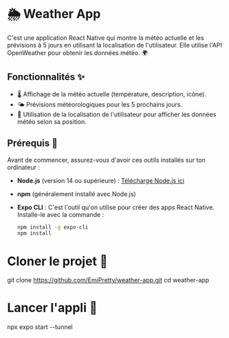 # 🌦️ Weather App

C'est une application React Native qui montre la météo actuelle et les prévisions à 5 jours en utilisant la localisation de l'utilisateur. Elle utilise l'API OpenWeather pour obtenir les données météo. 🌍

## Fonctionnalités ✨

- 🌡️ Affichage de la météo actuelle (température, description, icône).
- 🌤️ Prévisions météorologiques pour les 5 prochains jours.
- 📍 Utilisation de la localisation de l'utilisateur pour afficher les données météo selon sa position.

## Prérequis 🔧

Avant de commencer, assurez-vous d'avoir ces outils installés sur ton ordinateur :

- **Node.js** (version 14 ou supérieure) : [Télécharge Node.js ici](https://nodejs.org/)
- **npm** (généralement installé avec Node.js)
- **Expo CLI** : C'est l'outil qu'on utilise pour créer des apps React Native. Installe-le avec la commande :

  ```bash
  npm install -g expo-cli
  npm install

# Cloner le projet 🔄

git clone https://github.com/EmiPretty/weather-app.git
cd weather-app

# Lancer l'appli 🚀

npx expo start --tunnel
